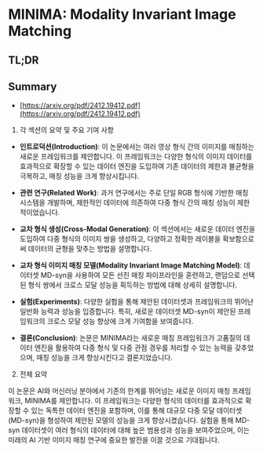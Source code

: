 # MINIMA: Modality Invariant Image Matching
## TL;DR
## Summary
- [https://arxiv.org/pdf/2412.19412.pdf](https://arxiv.org/pdf/2412.19412.pdf)

1. 각 섹션의 요약 및 주요 기여 사항

- **인트로덕션(Introduction)**: 이 논문에서는 여러 영상 형식 간의 이미지를 매칭하는 새로운 프레임워크를 제안합니다. 이 프레임워크는 다양한 형식의 이미지 데이터를 효과적으로 확장할 수 있는 데이터 엔진을 도입하여 기존 데이터의 제한과 불균형을 극복하고, 매칭 성능을 크게 향상시킵니다.

- **관련 연구(Related Work)**: 과거 연구에서는 주로 단일 RGB 형식에 기반한 매칭 시스템을 개발하며, 제한적인 데이터에 의존하여 다중 형식 간의 매칭 성능이 제한적이었습니다.

- **교차 형식 생성(Cross-Modal Generation)**: 이 섹션에서는 새로운 데이터 엔진을 도입하여 다중 형식의 이미지 쌍을 생성하고, 다양하고 정확한 레이블을 확보함으로써 데이터의 균형을 맞추는 방법을 설명합니다.

- **교차 형식 이미지 매칭 모델(Modality Invariant Image Matching Model)**: 데이터셋 MD-syn을 사용하여 모든 선진 매칭 파이프라인을 훈련하고, 랜덤으로 선택된 형식 쌍에서 크로스 모달 성능을 획득하는 방법에 대해 상세히 설명합니다.

- **실험(Experiments)**: 다양한 실험을 통해 제안된 데이터셋과 프레임워크의 뛰어난 일반화 능력과 성능을 입증합니다. 특히, 새로운 데이터셋 MD-syn이 제안된 프레임워크의 크로스 모달 성능 향상에 크게 기여함을 보여줍니다.

- **결론(Conclusion)**: 논문은 MINIMA라는 새로운 매칭 프레임워크가 고품질의 데이터 엔진을 활용하여 다중 형식 및 다중 관점 경우를 처리할 수 있는 능력을 갖추었으며, 매칭 성능을 크게 향상시킨다고 결론지었습니다.

2. 전체 요약

이 논문은 AI와 머신러닝 분야에서 기존의 한계를 뛰어넘는 새로운 이미지 매칭 프레임워크, MINIMA를 제안합니다. 이 프레임워크는 다양한 형식의 데이터를 효과적으로 확장할 수 있는 독특한 데이터 엔진을 포함하며, 이를 통해 대규모 다중 모달 데이터셋(MD-syn)을 형성하여 제안된 모델의 성능을 크게 향상시켰습니다. 실험을 통해 MD-syn 데이터셋이 여러 형식의 데이터에 대해 높은 범용성과 성능을 보여주었으며, 이는 미래의 AI 기반 이미지 매칭 연구에 중요한 발전을 이끌 것으로 기대됩니다.